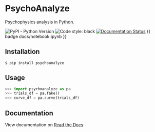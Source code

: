 # PsychoAnalyze

Psychophysics analysis in Python.

![PyPI - Python Version](https://img.shields.io/pypi/pyversions/psychoanalyze) 
![Code style: black](https://img.shields.io/badge/code%20style-black-000000.svg)
[![Documentation Status](https://readthedocs.org/projects/psychoanalyze/badge/?version=latest)](https://psychoanalyze.readthedocs.io/en/latest/?badge=latest)
{{ badge docs/notebook.ipynb }}


## Installation

```console
$ pip install psychoanalyze
```

## Usage 

```python
>>> import psychoanalyze as pa
>>> trials_df = pa.fake()
>>> curve_df = pa.curve(trials_df)
```

## Documentation
View documentation on [Read the Docs](https://psychoanalyze.readthedocs.io/en/latest/)